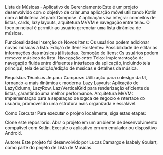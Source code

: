 Lista de Músicas - Aplicativo de Gerenciamento
Este é um projeto desenvolvido com o objetivo de criar uma aplicação móvel utilizando Kotlin com a biblioteca Jetpack Compose. A aplicação visa integrar conceitos de listas, cards, lazy layouts, arquitetura MVVM e navegação entre telas. O foco principal é permitir ao usuário gerenciar uma lista dinâmica de músicas.

Funcionalidades
Inserção de Novos Itens: Os usuários podem adicionar novas músicas à lista.
Edição de Itens Existentes: Possibilidade de editar as informações das músicas já listadas.
Remoção de Itens: Os usuários podem remover músicas da lista.
Navegação entre Telas: Implementação de navegação fluida entre diferentes interfaces da aplicação, incluindo tela principal, tela de adição/edição de músicas e detalhes da música.

Requisitos Técnicos
Jetpack Compose: Utilização para o design da UI, tornando-a mais dinâmica e moderna.
Lazy Layouts: Aplicação de LazyColumn, LazyRow, LazyVerticalGrid para renderização eficiente de listas, garantindo uma melhor performance.
Arquitetura MVVM: Implementação para a separação de lógica de negócio e interface do usuário, promovendo uma estrutura mais organizada e escalável.

Como Executar
Para executar o projeto localmente, siga estas etapas:

Clone este repositório.
Abra o projeto em um ambiente de desenvolvimento compatível com Kotlin.
Execute o aplicativo em um emulador ou dispositivo Android.

Autores
Este projeto foi desenvolvido por Lucas Camargo e Isabely Goulart, como parte do projeto de Lista de Musicas.
